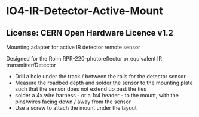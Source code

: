 # IO4-IR-Detector-Active-Mount
## License: CERN Open Hardware Licence v1.2

Mounting adapter for active IR detector remote sensor

  Designed for the Rolm RPR-220-photoreflector or equivalent IR transmitter/Detector


  * Drill a hole under the track / between the rails for the detector sensor 
  * Measure the roadbed depth and solder the sensor to the mounting plate such that the sensor does not extend up past the ties
  * solder a 4x wire harness - or a 1x4 header - to the mount, with the pins/wires facing down / away from the sensor
  * Use a screw to attach the mount under the layout
